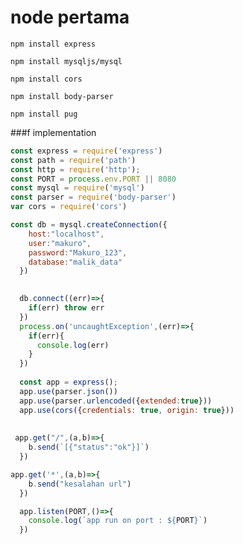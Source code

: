 # node pertama

`npm install express`

`npm install mysqljs/mysql`

`npm install cors`

`npm install body-parser`

`npm install pug`


###f implementation
```javascript
const express = require('express')
const path = require('path')
const http = require('http');
const PORT = process.env.PORT || 8080
const mysql = require('mysql')
const parser = require('body-parser')
var cors = require('cors')

const db = mysql.createConnection({
    host:"localhost",
    user:"makuro",
    password:"Makuro_123",
    database:"malik_data"
  })
  

  db.connect((err)=>{
    if(err) throw err
  })
  process.on('uncaughtException',(err)=>{
    if(err){
      console.log(err)
    }
  })
  
  const app = express();
  app.use(parser.json())
  app.use(parser.urlencoded({extended:true}))
  app.use(cors({credentials: true, origin: true}))
  
  
 app.get("/",(a,b)=>{
    b.send(`[{"status":"ok"}]`)
  })

app.get('*',(a,b)=>{
    b.send("kesalahan url")
  })

  app.listen(PORT,()=>{
    console.log(`app run on port : ${PORT}`)
  })


```
